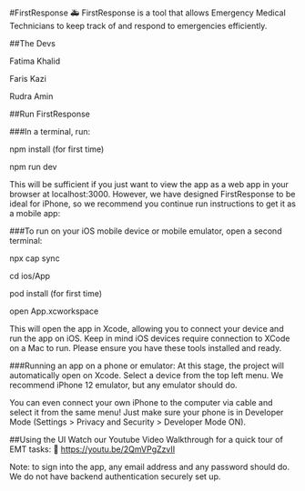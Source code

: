 #FirstResponse 🚑
FirstResponse is a tool that allows Emergency Medical Technicians to keep track of and respond to emergencies efficiently.

##The Devs

Fatima Khalid

Faris Kazi

Rudra Amin

##Run FirstResponse

###In a terminal, run:

npm install (for first time)

npm run dev

This will be sufficient if you just want to view the app as a web app in your browser at localhost:3000. However, we have designed FirstResponse to be ideal for iPhone, so we recommend you continue run instructions to get it as a mobile app:

###To run on your iOS mobile device or mobile emulator, open a second terminal:

npx cap sync

cd ios/App

pod install (for first time)

open App.xcworkspace

This will open the app in Xcode, allowing you to connect your device and run the app on iOS. 
Keep in mind iOS devices require connection to XCode on a Mac to run. Please ensure you have these tools installed and ready. 

###Running an app on a phone or emulator:
At this stage, the project will automatically open on Xcode. Select a device from the top left menu. We recommend iPhone 12 emulator, but any emulator should do.

You can even connect your own iPhone to the computer via cable and select it from the same menu! Just make sure your phone is in Developer Mode (Settings > Privacy and Security > Developer Mode ON).

##Using the UI
Watch our Youtube Video Walkthrough for a quick tour of EMT tasks: 🎥
https://youtu.be/2QmVPgZzvII

Note: to sign into the app, any email address and any password should do. We do not have backend authentication securely set up.
